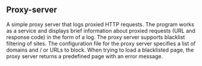 ## Proxy-server

A simple proxy server that logs proxied HTTP requests. The program works as a service and displays brief information
about proxied requests (URL and response code) in the form of a log. The proxy server supports blacklist filtering of
sites. The configuration file for the proxy server specifies a list of domains and / or URLs to block. When trying to
load a blacklisted page, the proxy server returns a predefined page with an error message.